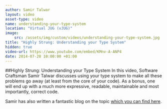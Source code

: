 ```yaml
---
author: Samir Talwar
layout: video
asset-type: video
name: understanding-your-type-system
location: "Virtual JUG (vJUG)"
image:
    src: /assets/img/custom/videos/understanding-your-type-system.jpg
title: "Highly Strung: Understanding your Type System"
hidden: true
video-url: https://www.youtube.com/embed/KMnv-A-ANP4
date: 2014-07-28 10:00:00 +01:00
---
```


##Highly Strung: Understanding your Type System
In this video, Software Craftsman Samir Talwar discusses using your type system to make all these problems go away (at least from the core of your code). As a bonus, one will end up with a much more expressive, readable, maintainable and most importantly, correct code.

Samir has also written a fantastic blog on the topic [which you can find here]("http://codurance.com/2014/10/02/highly-strung/").
